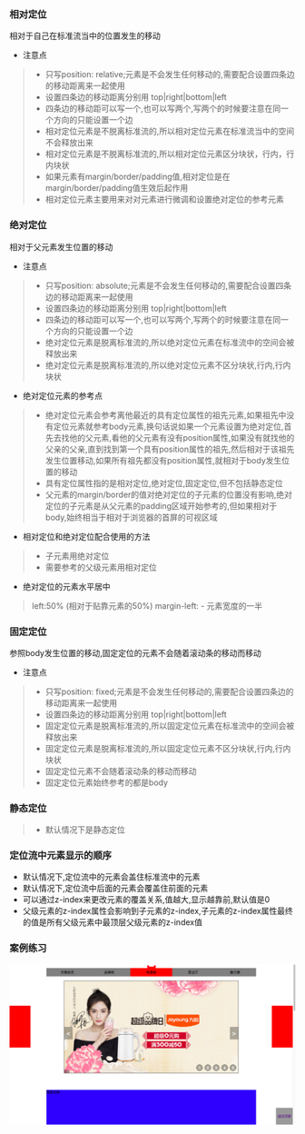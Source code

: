 ### 相对定位 
相对于自己在标准流当中的位置发生的移动

* 注意点

> * 只写position: relative;元素是不会发生任何移动的,需要配合设置四条边的移动距离来一起使用
> * 设置四条边的移动距离分别用 top|right|bottom|left
> * 四条边的移动距可以写一个,也可以写两个,写两个的时候要注意在同一个方向的只能设置一个边
> * 相对定位元素是不脱离标准流的,所以相对定位元素在标准流当中的空间不会释放出来
> * 相对定位元素是不脱离标准流的,所以相对定位元素区分块状，行内，行内块状
> * 如果元素有margin/border/padding值,相对定位是在margin/border/padding值生效后起作用
> * 相对定位元素主要用来对对元素进行微调和设置绝对定位的参考元素

### 绝对定位
相对于父元素发生位置的移动

* 注意点

> * 只写position: absolute;元素是不会发生任何移动的,需要配合设置四条边的移动距离来一起使用
> * 设置四条边的移动距离分别用 top|right|bottom|left
> * 四条边的移动距可以写一个,也可以写两个,写两个的时候要注意在同一个方向的只能设置一个边
> * 绝对定位元素是脱离标准流的,所以绝对定位元素在标准流中的空间会被释放出来
> * 绝对定位元素是脱离标准流的,所以绝对定位元素不区分块状,行内,行内块状

* 绝对定位元素的参考点

> * 绝对定位元素会参考离他最近的具有定位属性的祖先元素,如果祖先中没有定位元素就参考body元素,换句话说如果一个元素设置为绝对定位,首先去找他的父元素,看他的父元素有没有position属性,如果没有就找他的父亲的父亲,直到找到第一个具有position属性的祖先,然后相对于该祖先发生位置移动,如果所有祖先都没有position属性,就相对于body发生位置的移动
> * 具有定位属性指的是相对定位,绝对定位,固定定位,但不包括静态定位
> * 父元素的margin/border的值对绝对定位的子元素的位置没有影响,绝对定位的子元素是从父元素的padding区域开始参考的,但如果相对于body,始终相当于相对于浏览器的首屏的可视区域

* 相对定位和绝对定位配合使用的方法

> * 子元素用绝对定位
> * 需要参考的父级元素用相对定位

* 绝对定位的元素水平居中

> left:50% (相对于贴靠元素的50%)
> margin-left: - 元素宽度的一半

### 固定定位  
参照body发生位置的移动,固定定位的元素不会随着滚动条的移动而移动

* 注意点

>* 只写position: fixed;元素是不会发生任何移动的,需要配合设置四条边的移动距离来一起使用
>* 设置四条边的移动距离分别用 top|right|bottom|left
>* 固定定位元素是脱离标准流的,所以固定定位元素在标准流中的空间会被释放出来
>* 固定定位元素是脱离标准流的,所以固定定位元素不区分块状,行内,行内块状
>* 固定定位元素不会随着滚动条的移动而移动
>* 固定定位元素始终参考的都是body 

### 静态定位

>* 默认情况下是静态定位


### 定位流中元素显示的顺序

* 默认情况下,定位流中的元素会盖住标准流中的元素
* 默认情况下,定位流中后面的元素会覆盖住前面的元素
* 可以通过z-index来更改元素的覆盖关系,值越大,显示越靠前,默认值是0
* 父级元素的z-index属性会影响到子元素的z-index,子元素的z-index属性最终的值是所有父级元素中最顶层父级元素的z-index值

### 案例练习
<img src="013-demo.png" alt="">
